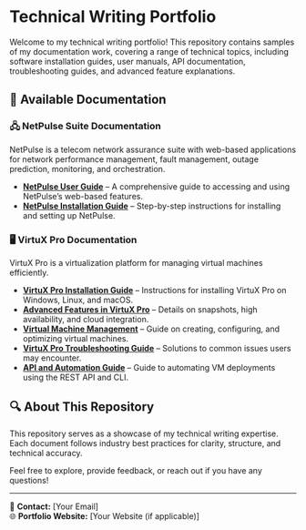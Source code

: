 # Technical Writing Portfolio

Welcome to my technical writing portfolio! This repository contains samples of my documentation work, covering a range of technical topics, including software installation guides, user manuals, API documentation, troubleshooting guides, and advanced feature explanations.

## 📂 Available Documentation

### 🖧 NetPulse Suite Documentation
NetPulse is a telecom network assurance suite with web-based applications for network performance management, fault management, outage prediction, monitoring, and orchestration.

- **[NetPulse User Guide](work_samples/EAA/userguide.md)** – A comprehensive guide to accessing and using NetPulse’s web-based features.
- **[NetPulse Installation Guide](work_samples/EAA/index.md)** – Step-by-step instructions for installing and setting up NetPulse.

### 🖥️ VirtuX Pro Documentation
VirtuX Pro is a virtualization platform for managing virtual machines efficiently.

- **[VirtuX Pro Installation Guide](work_samples/VirtuX-Pro-UserGuide/docs/installation.md)** – Instructions for installing VirtuX Pro on Windows, Linux, and macOS.
- **[Advanced Features in VirtuX Pro](docs/virtux_pro_advanced_features.md)** – Details on snapshots, high availability, and cloud integration.
- **[Virtual Machine Management](docs/virtux_pro_vm_management.md)** – Guide on creating, configuring, and optimizing virtual machines.
- **[VirtuX Pro Troubleshooting Guide](docs/virtux_pro_troubleshooting.md)** – Solutions to common issues users may encounter.
- **[API and Automation Guide](docs/virtux_pro_api_automation.md)** – Guide to automating VM deployments using the REST API and CLI.

## 🔍 About This Repository
This repository serves as a showcase of my technical writing expertise. Each document follows industry best practices for clarity, structure, and technical accuracy.

Feel free to explore, provide feedback, or reach out if you have any questions!

---

📧 **Contact:** [Your Email]  
🌐 **Portfolio Website:** [Your Website (if applicable)]  
